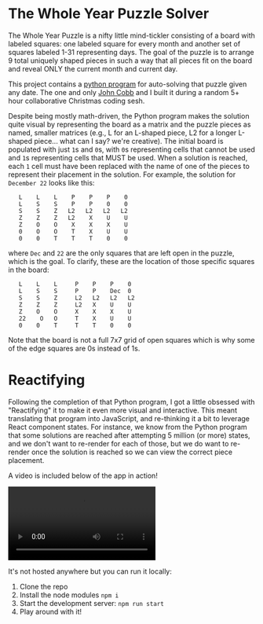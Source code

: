 # The Whole Year Puzzle Solver

The Whole Year Puzzle is a nifty little mind-tickler consisting of a board with labeled squares: one labeled square for every month and another set of squares labeled 1-31 representing days. The goal of the puzzle is to arrange 9 total uniquely shaped pieces in such a way that all pieces fit on the board and reveal ONLY the current month and current day.

This project contains a [python program](daypuzzle.py) for auto-solving that puzzle given any date. The one and only [John Cobb](https://github.com/johndcobb) and I built it during a random 5+ hour collaborative Christmas coding sesh.

Despite being mostly math-driven, the Python program makes the solution quite visual by representing the board as a matrix and the puzzle pieces as named, smaller matrices (e.g., L for an L-shaped piece, L2 for a longer L-shaped piece... what can I say? we're creative). The initial board is populated with just `1`s and `0`s, with `0`s representing cells that cannot be used and `1`s representing cells that MUST be used. When a solution is reached, each `1` cell must have been replaced with the name of one of the pieces to represent their placement in the solution.
For example, the solution for `December 22` looks like this:

```
   L    L    L    P    P    P    0
   L    S    S    P    P    0    0
   S    S    Z   L2   L2   L2   L2
   Z    Z    Z   L2    X    U    U
   Z    O    O    X    X    X    U
   0    O    O    T    X    U    U
   0    0    T    T    T    0    0
```

where `Dec` and `22` are the only squares that are left open in the puzzle, which is the goal. To clarify, these are the location of those specific squares in the board:

```
   L    L    L     P    P    P    0
   L    S    S     P    P    Dec  0
   S    S    Z     L2   L2   L2   L2
   Z    Z    Z     L2   X    U    U
   Z    O    O     X    X    X    U
   22    O   O     T    X    U    U
   0    0    T     T    T    0    0
```

Note that the board is not a full 7x7 grid of open squares which is why some of the edge squares are 0s instead of 1s.

# Reactifying

Following the completion of that Python program, I got a little obsessed with "Reactifying" it to make it even more visual and interactive. This meant translating that program into JavaScript, and re-thinking it a bit to leverage React component states. For instance, we know from the Python program that some solutions are reached after attempting 5 million (or more) states, and we don't want to re-render for each of those, but we do want to re-render once the solution is reached so we can view the correct piece placement.

A video is included below of the app in action!

![demo video of calendar puzzle solver](puzzlesolver.mov)

It's not hosted anywhere but you can run it locally:

1. Clone the repo
2. Install the node modules `npm i`
3. Start the development server: `npm run start`
4. Play around with it!

